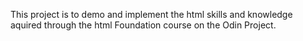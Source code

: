 This project is to demo and implement the html skills and knowledge aquired through the html Foundation course on the Odin Project. 